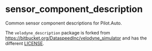 # sensor_component_description

Common sensor component descriptions for Pilot.Auto.

The `velodyne_description` package is forked from <https://bitbucket.org/DataspeedInc/velodyne_simulator> and has the different [LICENSE](velodyne_description/LICENSE).
